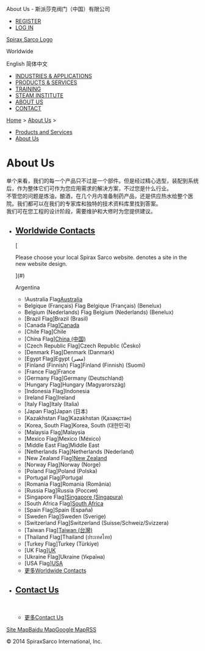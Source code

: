 About Us - 斯派莎克阀门（中国）有限公司

- [REGISTER](#)
- [LOG IN](#)

[Spirax Sarco Logo](#)

Worldwide

English 简体中文

- [INDUSTRIES & APPLICATIONS](#)
- [PRODUCTS & SERVICES](#)
- [TRAINING](#)
- [STEAM INSTITUTE](#)
- [ABOUT US](#)
- [CONTACT](#)

[Home](#) > [About Us](#) >

- [Products and Services](#)
- [About Us](#)

# About Us

单个来看，我们的每一个产品只不过是一个部件。但是经过精心选型，装配到系统后，作为整体它们可作为您应用需求的解决方案，不过您是什么行业。  
不管您的问题是炼油，酿酒，在几个月内准备制药产品，还是供应热水给整个医院。我们都可以在我们的专家库和独特的技术资料库里找到答案。  
我们可在您工程的设计阶段，需要维护和大修时为您提供建议。

- ## [Worldwide Contacts](#)

  [

  Please choose your local Spirax Sarco website. denotes a site in the new website design.

  ](#)

  Argentina
  - !Australia Flag[Australia](http://index.htm)
  - Belgique (Français) Flag Belgique (Français) (Benelux)
  - Belgium (Nederlands) Flag Belgium (Nederlands) (Benelux)
  - [Brazil Flag]Brazil (Brasil)
  - [Canada Flag][Canada](#)
  - [Chile Flag]Chile
  - [China Flag][China (中国)](#)
  - [Czech Republic Flag]Czech Republic (Česko)
  - [Denmark Flag]Denmark (Danmark)
  - [Egypt Flag]Egypt (مصر)
  - [Finland (Finnish) Flag]Finland (Finnish) (Suomi)
  - [France Flag]France
  - [Germany Flag]Germany (Deutschland)
  - [Hungary Flag]Hungary (Magyarország)
  - [Indonesia Flag]Indonesia
  - [Ireland Flag]Ireland
  - [Italy Flag]Italy (Italia)
  - [Japan Flag]Japan (日本)
  - [Kazakhstan Flag]Kazakhstan (Қазақстан)
  - [Korea, South Flag]Korea, South (대한민국)
  - [Malaysia Flag]Malaysia
  - [Mexico Flag]Mexico (México)
  - [Middle East Flag]Middle East
  - [Netherlands Flag]Netherlands (Nederland)
  - [New Zealand Flag][New Zealand](#)
  - [Norway Flag]Norway (Norge)
  - [Poland Flag]Poland (Polska)
  - [Portugal Flag]Portugal
  - [Romania Flag]Romania (România)
  - [Russia Flag]Russia (Россия)
  - [Singapore Flag][Singapore (Singapura)](#)
  - [South Africa Flag][South Africa](#)
  - [Spain Flag]Spain (España)
  - [Sweden Flag]Sweden (Sverige)
  - [Switzerland Flag]Switzerland (Suisse/Schweiz/Svizzera)
  - [Taiwan Flag][Taiwan (台灣)](#)
  - [Thailand Flag]Thailand (ประเทศไทย)
  - [Turkey Flag]Turkey (Türkiye)
  - [UK Flag][UK](#)
  - [Ukraine Flag]Ukraine (Україна)
  - [USA Flag][USA](#)
  - [更多Worldwide Contacts](#)

- ## [Contact Us](#)

   [](/en_about/contact.html)
  - [更多Contact Us](#)

[Site Map](#)[Baidu Map](/baidu.xml)[Google Map](/google.xml)[RSS](/rss.xml)

© 2014 SpiraxSarco International, Inc.
